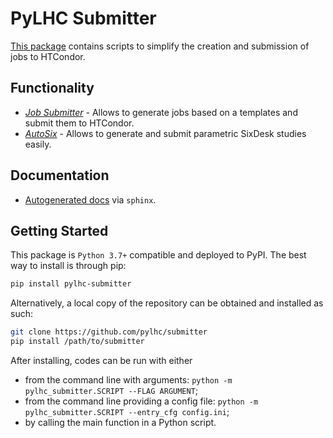 # PyLHC Submitter

[This package][repo] contains scripts to simplify the creation and submission of jobs to HTCondor.

## Functionality

- [*Job Submitter*](job_submitter.md) - Allows to generate jobs based on a templates and submit them to HTCondor.
- [*AutoSix*](autosix.md) - Allows to generate and submit parametric SixDesk studies easily.

## Documentation

- [Autogenerated docs][documentation] via `sphinx`.

## Getting Started

This package is `Python 3.7+` compatible and deployed to PyPI.
The best way to install is through pip:

```bash
pip install pylhc-submitter
```

Alternatively, a local copy of the repository can be obtained and installed as such:

```bash
git clone https://github.com/pylhc/submitter
pip install /path/to/submitter
```

After installing, codes can be run with either

- from the command line with arguments: `python -m pylhc_submitter.SCRIPT --FLAG ARGUMENT`;
- from the command line providing a config file: `python -m pylhc_submitter.SCRIPT --entry_cfg config.ini`;
- by calling the main function in a Python script.

[repo]: https://github.com/pylhc/submitter
[documentation]: https://pylhc.github.io/submitter/